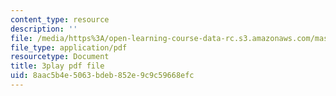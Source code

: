 ```yaml
---
content_type: resource
description: ''
file: /media/https%3A/open-learning-course-data-rc.s3.amazonaws.com/mas-s62-cryptocurrency-engineering-and-design-spring-2018/8aac5b4e5063bdeb852e9c9c59668efc_U2yAcsj7P_E.pdf
file_type: application/pdf
resourcetype: Document
title: 3play pdf file
uid: 8aac5b4e-5063-bdeb-852e-9c9c59668efc
---
```

